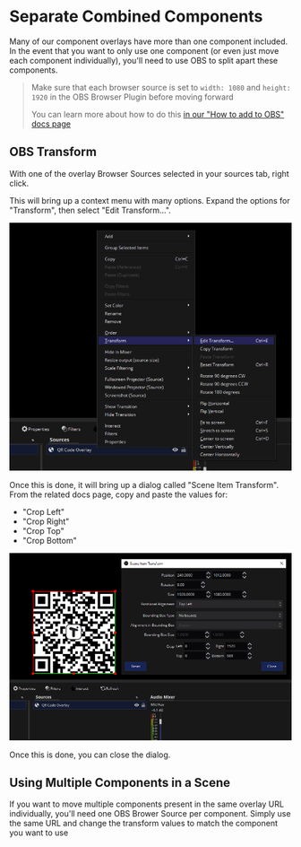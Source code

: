 # Separate Combined Components

Many of our component overlays have more than one component included. In the event that you want to only use one component
(or even just move each component individually), you'll need to use OBS to split apart these components.

> Make sure that each browser source is set to `width: 1080` and `height: 1920` in the OBS Browser Plugin before moving forward
> 
> You can learn more about how to do this [in our "How to add to OBS" docs page](/overlays/add-to-scene/)

## OBS Transform

With one of the overlay Browser Sources selected in your sources tab, right click.

This will bring up a context menu with many options. Expand the options for "Transform", then select "Edit Transform...".

![Selecting the "Edit Transform" option](./edit_transform_menu.png)

Once this is done, it will bring up a dialog called "Scene Item Transform". From the related docs page, copy and paste the values for:

- "Crop Left"
- "Crop Right"
- "Crop Top"
- "Crop Bottom"

![Setting the crop values](./set_transform.png)

Once this is done, you can close the dialog.

## Using Multiple Components in a Scene

If you want to move multiple components present in the same overlay URL individually, you'll need one OBS Brower Source
per component. Simply use the same URL and change the transform values to match the component you want to use
